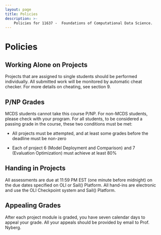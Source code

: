```yaml
---
layout: page
title: Policies
description: >-
    Policies for 11637 -  Foundations of Computational Data Science.
---
```


# Policies

## Working Alone on Projects

Projects that are assigned to single students should be performed individually. All submitted work will be monitored by automatic cheat checker. For more details on cheating, see section 9.

## P/NP Grades
MCDS students cannot take this course P/NP. For non-MCDS students, please check with your program. For all students, to be considered a passing grade in the course, these two conditions must be met:

- All projects must be attempted, and at least some grades before the deadline must be non-zero

- Each of project 6 (Model Deployment and Comparison) and 7 (Evaluation Optimization) must achieve at least 80%

## Handing in Projects
All assessments are due at 11:59 PM EST (one minute before midnight) on the due dates specified on OLI or Sail() Platform. All hand-ins are electronic and use the OLI Checkpoint system and Sail() Platform. 

## Appealing Grades
After each project module is graded, you have seven calendar days to appeal your grade. All your appeals should be provided by email to Prof. Nyberg.